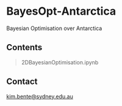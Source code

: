 # BayesOpt-Antarctica
Bayesian Optimisation over Antarctica

## Contents
> 2DBayesianOptimisation.ipynb

## Contact
kim.bente@sydney.edu.au
